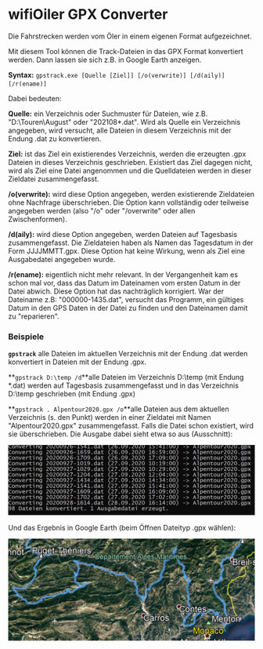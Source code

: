 # wifiOiler GPX Converter

Die Fahrstrecken werden vom Öler in einem eigenen Format aufgezeichnet.

Mit diesem Tool können die Track-Dateien in das GPX Format konvertiert werden. Dann lassen sie sich z.B. in Google Earth anzeigen.

**Syntax:** `gpstrack.exe [Quelle [Ziel]] [/o(verwrite)] [/d(aily)] [/r(ename)]`

Dabei bedeuten:

**Quelle:** ein Verzeichnis oder Suchmuster für Dateien, wie z.B. "D:\Touren\August" oder "202108*.dat". Wird als Quelle ein Verzeichnis angegeben, wird versucht, alle Dateien in diesem Verzeichnis mit der Endung .dat zu konvertieren.

**Ziel:** ist das Ziel ein existierendes Verzeichnis, werden die erzeugten .gpx Dateien in dieses Verzeichnis geschrieben. Existiert das Ziel dagegen nicht, wird als Ziel eine Datei angenommen und die Quelldateien werden in dieser Zieldatei zusammengefasst.

**/o(verwrite):** wird diese Option angegeben, werden existierende Zieldateien ohne Nachfrage überschrieben. Die Option kann vollständig oder teilweise angegeben werden (also "/o" oder  "/overwrite" oder allen Zwischenformen).

**/d(aily):** wird diese Option angegeben, werden Dateien auf Tagesbasis zusammengefasst. Die Zieldateien haben als Namen das Tagesdatum in der Form JJJJMMTT.gpx. Diese Option hat keine Wirkung, wenn als Ziel eine Ausgabedatei angegeben wurde.

**/r(ename):** eigentlich nicht mehr relevant. In der Vergangenheit kam es schon mal vor, dass das Datum im Dateinamen vom ersten Datum in der Datei abwich. Diese Option hat das nachträglich korrigiert. War der Dateiname z.B: "000000-1435.dat", versucht das Programm, ein gültiges Datum in den GPS Daten in der Datei zu finden und den Dateinamen damit zu "reparieren".

### Beispiele

**`gpstrack`** alle Dateien im aktuellen Verzeichnis mit der Endung .dat werden konvertiert in Dateien mit der Endung .gpx.

**`gpstrack D:\temp /d`**alle Dateien im Verzeichnis D:\temp (mit Endung *.dat) werden auf Tagesbasis zusammengefasst und in das Verzeichnis D:\temp geschrieben (mit Endung .gpx)

**`gpstrack . Alpentour2020.gpx /o`**alle Dateien aus dem aktuellen Verzeichnis (s. den Punkt) werden in einer Zieldatei mit Namen "Alpentour2020.gpx" zusammengefasst. Falls die Datei schon existiert, wird sie überschrieben. Die Ausgabe dabei sieht etwa so aus (Ausschnitt):

<img src="../docs/images/gpxtrackex.jpg" alt="Ausgabe Alt-Text" style="zoom:50%;" />

Und das Ergebnis in Google Earth (beim Öffnen Dateityp .gpx wählen):

<img src="../docs/images/googleearth.jpg" alt="Anzeige in Google Earth" style="zoom:50%;" />



